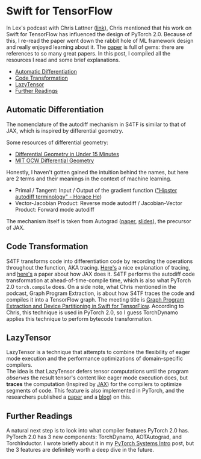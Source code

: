 # Swift for TensorFlow

In Lex's podcast with Chris Lattner ([link](https://youtu.be/pdJQ8iVTwj8)),
Chris mentioned that his work on Swift for TensorFlow has influenced the design of PyTorch 2.0.
Because of this, I re-read the paper went down the rabbit hole of ML framework design and really enjoyed learning about it.
The [paper](https://arxiv.org/pdf/2102.13243.pdf) is full of gems: there are references to so many great papers.
In this post, I compiled all the resources I read and some brief explanations.

- [Automatic Differentiation](#automatic-differentiation)
- [Code Transformation](#code-transformation)
- [LazyTensor](#lazytensor)
- [Further Readings](#further-readings)


## Automatic Differentiation

The nomenclature of the autodiff mechanism in S4TF is similar to that of JAX, which is inspired by differential geometry.

Some resources of differential geometry:
- [Differential Geometry in Under 15 Minutes](https://youtu.be/oH0XZfnAbxQ)
- [MIT OCW Differential Geometry](https://ocw.mit.edu/courses/18-950-differential-geometry-fall-2008/)

Honestly, I haven't gotten gained the intuition behind the names, but here are 2 terms and their meanings in the context of machine learning.
- Primal / Tangent: Input / Output of the gradient function (["Hipster autodiff terminology" - Horace He](https://youtu.be/KpH0qPMGGTI?t=320))
- Vector-Jacobian Product: Reverse mode autodiff / Jacobian-Vector Product: Forward mode autodiff

The mechanism itself is taken from Autograd
([paper](https://dash.harvard.edu/bitstream/handle/1/33493599/MACLAURIN-DISSERTATION-2016.pdf?sequence=4&isAllowed=y),
[slides](https://www.cs.toronto.edu/~rgrosse/courses/csc321_2018/slides/lec10.pdf)), the precursor of JAX.


## Code Transformation

S4TF transforms code into differentiation code by recording the operations throughout the function, AKA tracing.
[Here's](https://www.tensorflow.org/guide/function#rules_of_tracing) a nice explanation of tracing,
and [here's](https://cs.stanford.edu/~rfrostig/pubs/jax-mlsys2018.pdf) a paper about how JAX does it.
S4TF performs the autodiff code transformation at ahead-of-time-compile time, which is also what PyTorch 2.0 `torch.compile` does.
On a side note, what Chris mentioned in the podcast, Graph Program Extraction,
is about how S4TF traces the code and compiles it into a TensorFlow graph.
The meeting title is [Graph Program Extraction and Device Partitioning in Swift for TensorFlow](https://youtu.be/HSneJdPkaKk).
According to Chris, this technique is used in PyTorch 2.0, so I guess TorchDynamo applies this technique to perform bytecode transformation.


## LazyTensor

LazyTensor is a technique that attempts to combine the flexibility of eager mode execution
and the performance optimizations of domain-specific compilers.  
The idea is that LazyTensor defers tensor computations until the program _observes_ the result tensor's content like eager mode execution does,
but **traces** the computation (Inspired by [JAX](https://cs.stanford.edu/~rfrostig/pubs/jax-mlsys2018.pdf))
for the compilers to optimize segments of code.
This feature is also implemented in PyTorch, and the researchers published a [paper](https://arxiv.org/abs/2102.13267)
and a [blog](https://pytorch.org/blog/understanding-lazytensor-system-performance-with-pytorch-xla-on-cloud-tpu/)) on this.


## Further Readings

A natural next step is to look into what compiler features PyTorch 2.0 has.
PyTorch 2.0 has 3 new components: TorchDynamo, AOTAutograd, and TorchInductor.
I wrote briefly about it in my
[PyTorch Systems Intro](/pytorch-systems-intro/README.md#The-PyTorch-20-compiling-pipeline) post,
but the 3 features are definitely worth a deep dive in the future.
